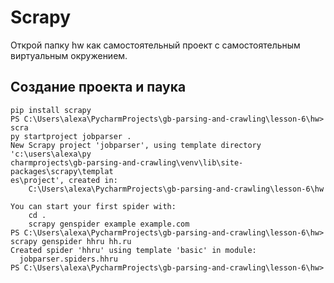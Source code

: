 # Scrapy

Открой папку hw как самостоятельный проект с самостоятельным виртуальным окружением.

## Создание проекта и паука

```shell
pip install scrapy
PS C:\Users\alexa\PycharmProjects\gb-parsing-and-crawling\lesson-6\hw> scra
py startproject jobparser .
New Scrapy project 'jobparser', using template directory 'c:\users\alexa\py
charmprojects\gb-parsing-and-crawling\venv\lib\site-packages\scrapy\templat
es\project', created in:
    C:\Users\alexa\PycharmProjects\gb-parsing-and-crawling\lesson-6\hw

You can start your first spider with:
    cd .
    scrapy genspider example example.com
PS C:\Users\alexa\PycharmProjects\gb-parsing-and-crawling\lesson-6\hw> scrapy genspider hhru hh.ru
Created spider 'hhru' using template 'basic' in module:
  jobparser.spiders.hhru
PS C:\Users\alexa\PycharmProjects\gb-parsing-and-crawling\lesson-6\hw>
```

